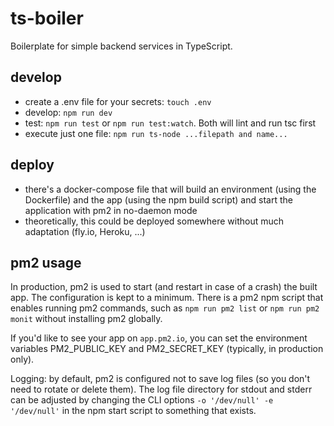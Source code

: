 # ts-boiler

Boilerplate for simple backend services in TypeScript.

## develop

-   create a .env file for your secrets: `touch .env`
-   develop: `npm run dev`
-   test: `npm run test` or `npm run test:watch`. Both will lint and run tsc first
-   execute just one file: `npm run ts-node ...filepath and name...`

## deploy

-   there's a docker-compose file that will build an environment (using the Dockerfile) and the app (using the npm build script) and start the application with pm2 in no-daemon mode
-   theoretically, this could be deployed somewhere without much adaptation (fly.io, Heroku, ...)

## pm2 usage

In production, pm2 is used to start (and restart in case of a crash) the built app. The configuration is kept to a minimum. There is a pm2 npm script that enables running pm2 commands, such as `npm run pm2 list` or `npm run pm2 monit` without installing pm2 globally.

If you'd like to see your app on `app.pm2.io`, you can set the environment variables PM2_PUBLIC_KEY and PM2_SECRET_KEY (typically, in production only).

Logging: by default, pm2 is configured not to save log files (so you don't need to rotate or delete them). The log file directory for stdout and stderr can be adjusted by changing the CLI options `-o '/dev/null' -e '/dev/null'` in the npm start script to something that exists.

